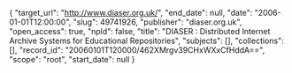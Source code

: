 {
  "target_url": "http://www.diaser.org.uk/", 
  "end_date": null, 
  "date": "2006-01-01T12:00:00", 
  "slug": 49741926, 
  "publisher": "diaser.org.uk", 
  "open_access": true, 
  "npld": false, 
  "title": "DIASER : Distributed Internet Archive Systems for Educational Repositories", 
  "subjects": [], 
  "collections": [], 
  "record_id": "20060101T120000/462XMrgv39CHxWXxCfHddA==", 
  "scope": "root", 
  "start_date": null
}

